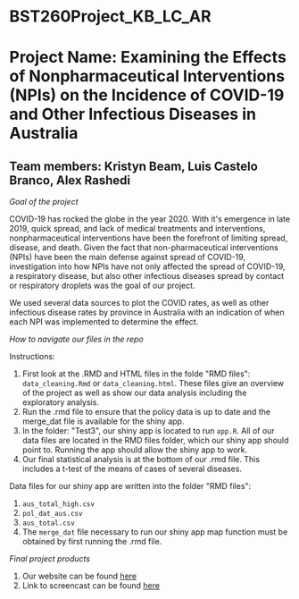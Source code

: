 # BST260Project_KB_LC_AR

# Project Name: Examining the Effects of Nonpharmaceutical Interventions (NPIs) on the Incidence of COVID-19 and Other Infectious Diseases in Australia
## Team members: Kristyn Beam, Luis Castelo Branco, Alex Rashedi

_Goal of the project_

COVID-19 has rocked the globe in the year 2020. With it's emergence in late 2019, quick spread, and lack of medical treatments and interventions, nonpharmaceutical interventions have been the forefront of limiting spread, disease, and death. Given the fact that non-pharmaceutical interventions (NPIs) have been the main defense against spread of COVID-19, investigation into how NPIs have not only affected the spread of COVID-19, a respiratory disease, but also other infectious diseases spread by contact or respiratory droplets was the goal of our project. 

We used several data sources to plot the COVID rates, as well as other infectious disease rates by province in Australia with an indication of when each NPI was implemented to determine the effect.

_How to navigate our files in the repo_

Instructions:
1. First look at the .RMD and HTML files in the folde "RMD files": `data_cleaning.Rmd` or `data_cleaning.html`. These files give an overview of the project as well as show our data analysis including the exploratory analysis. 
2. Run the .rmd file to ensure that the policy data is up to date and the merge_dat file is available for the shiny app.
3. In the folder: "Test3", our shiny app is located to run `app.R`. All of our data files are located in the RMD files folder, which our shiny app should point to. Running the app should allow the shiny app to work.
4. Our final statistical analysis is at the bottom of our .rmd file. This includes a t-test of the means of cases of several diseases.

Data files for our shiny app are written into the folder "RMD files":

1. `aus_total_high.csv`
2. `pol_dat_aus.csv`
3. `aus_total.csv`
4. The `merge_dat` file necessary to run our shiny app map function must be obtained by first running the .rmd file.

_Final project products_

1. Our website can be found [here](https://sites.google.com/view/kblcar-bst260-final-project/home)
2. Link to screencast can be found [here](https://www.youtube.com/watch?v=8N28tK1WNt8&feature=youtu.be)  

